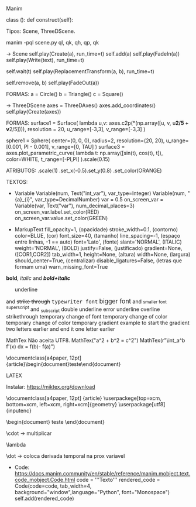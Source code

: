 Manim

class <nome>(<tipo>):
    def construct(self):
    
Tipos: Scene, ThreeDScene.

manim -pql scene.py <nome>
ql, qk, qh, qp, qk

-> Scene
self.play(Create(a), run_time=t)
self.add(a)
self.play(FadeIn(a))
self.play(Write(text), run_time=t)

self.wait(t)
self.play(ReplacementTransform(a, b), run_time=t)

self.remove(a, b)
self.play(FadeOut(a))

FORMAS:
a = Circle()
b = Triangle()
c = Square()


-> ThreeDScene
axes = ThreeDAxes()
axes.add_coordinates()
self.play(Create(axes))

FORMAS:
surface1 = Surface(
              lambda u,v: axes.c2p(*(np.array([u, v, u**2/5 + v**2/5]))), 
              resolution = 20, 
              u_range=[-3,3],
              v_range=[-3,3]
          )

sphere1 = Sphere(
            center=(0, 0, 0),
            radius=2,
            resolution=(20, 20),
            u_range=[0.001, PI - 0.001],
            v_range=[0, TAU]
          )
surface3 = axes.plot_parametric_curve(
              lambda t: np.array([sin(t), cos(t), t]), 
              color=WHITE, 
              t_range=[-PI,PI]
          ).scale(0.15)

ATRIBUTOS:
.scale(1)
.set_x(-0.5).set_y(0.8)
.set_color(ORANGE)







TEXTOS:

- Variable
Variable(num, Text("int_var"), var_type=Integer)
Variable(num, "{a}_{i}", var_type=DecimalNumber)
var = 0.5
on_screen_var = Variable(var, Text("var"), num_decimal_places=3)
on_screen_var.label.set_color(RED)
on_screen_var.value.set_color(GREEN)

- MarkupText
fill_opacity=1, (opacidade)
stroke_width=0.1, (contorno)
color=BLUE, (cor)
font_size=40, (tamanho)
line_spacing=-1, (espaço entre linhas, -1 == auto)
font='Lato', (fonte)
slant='NORMAL', (ITALIC)
weight='NORMAL', (BOLD)
justify=False, (justificado)
gradient=None, ([COR1,COR2])
tab_width=1, 
height=None, (altura)
width=None, (largura)
should_center=True, (centralizar)
disable_ligatures=False, (letras que formam uma)
warn_missing_font=True



<b>bold</b>, <i>italic</i> and <b><i>bold+italic</i></b>
<ul>underline</ul> and <s>strike through</s>
<tt>typewriter font</tt>
<big>bigger font</big> and <small>smaller font</small>
<sup>superscript</sup> and <sub>subscript</sub>
<span underline="double" underline_color="green">double underline</span>
<span underline="error">error underline</span>
<span overline="single" overline_color="green">overline</span>
<span strikethrough="true" strikethrough_color="red">strikethrough</span>
<span font_family="sans">temporary change of font</span>
<span foreground="red">temporary change of color</span>
<span fgcolor="red">temporary change of color</span>
<gradient from="YELLOW" to="RED">temporary gradient</gradient>
<gradient from="RED" to="YELLOW" offset="2,1">example</gradient> to start the gradient two letters earlier and end it one letter earlier





MathTex
Não aceita UTF8.
MathTex("a^2 + b^2 = c^2")
MathTex(r"\int_a^b f'(x) dx = f(b)- f(a)")


\documentclass[a4paper, 12pt] {article}\begin{document}teste\end{document}


LATEX

Instalar: https://miktex.org/download

\documentclass[a4paper, 12pt] {article}
\userpackege[top=xcm, bottom=xcm, left=xcm, right=xcm]{geometry}
\userpackage[utf8]{inputenc}

\begin{document}
teste
\end{document}

\cdot -> multiplicar

\lambda

\dot -> coloca derivada temporal na prox variavel 



- Code: https://docs.manim.community/en/stable/reference/manim.mobject.text.code_mobject.Code.html
code = '''Texto'''
rendered_code = Code(code=code, tab_width=4, background="window",language="Python", font="Monospace")
self.add(rendered_code)
